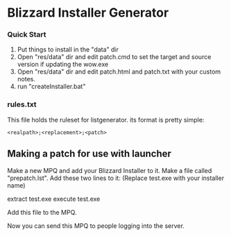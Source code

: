 # Blizzard Installer Generator

### Quick Start

1. Put things to install in the "data" dir
2. Open "res/data" dir and edit patch.cmd to set the target and source version if updating the wow.exe 
3. Open "res/data" dir and edit patch.html and patch.txt with your custom notes.
2. run "createInstaller.bat"

### rules.txt

This file holds the ruleset for listgenerator. its format is pretty simple:
```
<realpath>;<replacement>;<patch>
```

## Making a patch for use with launcher

Make a new MPQ and add your Blizzard Installer to it.
Make a file called "prepatch.lst". Add these two lines to it:
(Replace test.exe with your installer name)

extract test.exe
execute test.exe

Add this file to the MPQ.

Now you can send this MPQ to people logging into the server.
